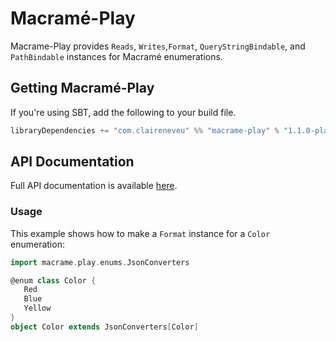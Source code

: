 # Macramé-Play
Macrame-Play provides `Reads`, `Writes`,`Format`, `QueryStringBindable`, and `PathBindable` instances for Macramé enumerations.

## Getting Macramé-Play
If you're using SBT, add the following to your build file.
```scala
libraryDependencies += "com.claireneveu" %% "macrame-play" % "1.1.0-play-2.5.x"
```

## API Documentation
Full API documentation is available [here](http://claireneveu.github.io/macrame/doc/macrame-play/1.1.0-play-2.5.x/#package).

### Usage
This example shows how to make a `Format` instance for a `Color` enumeration:
```scala
import macrame.play.enums.JsonConverters

@enum class Color {
   Red
   Blue
   Yellow
}
object Color extends JsonConverters[Color]
```
